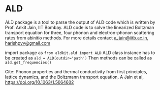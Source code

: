 # ALD

ALD package is a tool to parse the output of ALD code which is written by Prof. Ankit Jain, IIT Bombay.
ALD code is to solve the linearized Boltzman transport equation for three, four phonon and electron-phonon scattering rates from abinitio methods.
For more details contact a_jain@iitb.ac.in, harishpvv@gmail.com 

import package as `from aldkit.ald import ALD`
ALD class instance has to be created as `ald = ALD(outdir='path')`
Then methods can be called as `ald.get_frequencies()`

Cite: Phonon properties and thermal conductivity from first principles, lattice dynamics, and the Boltzmann transport equation, A Jain et al, https://doi.org/10.1063/1.5064602 
